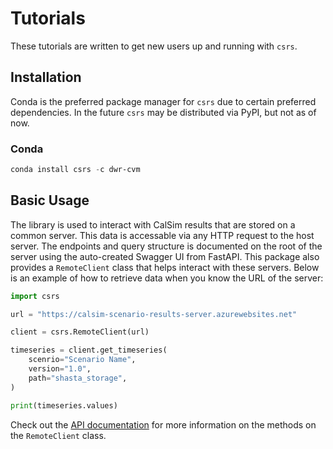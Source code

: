 # Tutorials

These tutorials are written to get new users up and running with `csrs`.

## Installation

Conda is the preferred package manager for `csrs` due to certain preferred dependencies. In the future `csrs` may be distributed via PyPI, but not as of now.

### Conda

```powershell
conda install csrs -c dwr-cvm
```

## Basic Usage

The library is used to interact with CalSim results that are stored on a common server. This data is accessable via any HTTP request to the host server. The endpoints and query structure is documented on the root of the server using the auto-created Swagger UI from FastAPI. This package also provides a `RemoteClient` class that helps interact with these servers. Below is an example of how to retrieve data when you know the URL of the server:

```python
import csrs

url = "https://calsim-scenario-results-server.azurewebsites.net"

client = csrs.RemoteClient(url)

timeseries = client.get_timeseries(
    scenrio="Scenario Name",
    version="1.0",
    path="shasta_storage",
)

print(timeseries.values)
```

Check out the [API documentation](api.md) for more information on the methods on the `RemoteClient` class.
